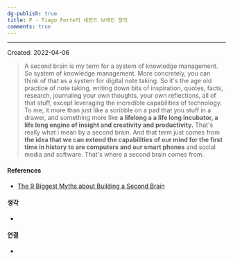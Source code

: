 ```yaml
---
dg-publish: true
title: P - Tiago Forte의 세컨드 브레인 정의
comments: true
---
```

---

Created: 2022-04-06

>A second brain is my term for a system of knowledge management. So system of knowledge management. More concretely, you can think of that as a system for digital note taking. So it's the age old practice of note taking, writing down bits of inspiration, quotes, facts, research, journaling your own thoughts, your own reflections, all of that stuff, except leveraging the incredible capabilities of technology. To me, it more than just like a scribble on a pad that you stuff in a drawer, and something more like **a lifelong a a life long incubator, a life long engine of insight and creativity and productivity.** That's really what i mean by a second brain. And that term just comes from **the idea that we can extend the capabilities of our mind for the first time in history to are computers and our smart phones** and social media and software. That's where a second brain comes from.

#### References
- [The 9 Biggest Myths about Building a Second Brain](https://share.snipd.com/episode/f0ae7e42-af71-48d9-b8af-21cd30bb199c)

#### 생각
- 

#### 연결
- 
